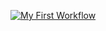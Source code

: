 [![My First Workflow](https://github.com/sawarntminzaw/mywork/actions/workflows/main.yaml/badge.svg)](https://github.com/sawarntminzaw/mywork/actions/workflows/main.yaml)